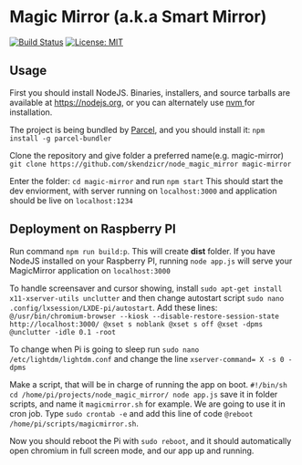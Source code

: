 # Magic Mirror (a.k.a Smart Mirror)

[![Build Status](https://travis-ci.org/skendzicr/node_magic_mirror.svg?branch=master)](https://travis-ci.org/skendzicr/node_magic_mirror)
[![License: MIT](https://img.shields.io/badge/License-MIT-yellow.svg)](https://opensource.org/licenses/MIT)


Usage
----

First you should install NodeJS. Binaries, installers, and source tarballs are available at https://nodejs.org, or you can alternately use [nvm ](https://github.com/creationix/nvm) for installation.

The project is being bundled by [Parcel](https://parceljs.org/getting_started.html), and you should install it: `npm install -g parcel-bundler`

Clone the repository and give folder a preferred name(e.g. magic-mirror) `git clone https://github.com/skendzicr/node_magic_mirror magic-mirror`

Enter the folder: `cd magic-mirror` and run `npm start`
This should start the dev enviorment, with server running on `localhost:3000` and application should be live on `localhost:1234`

Deployment on Raspberry PI
-------------
Run command `npm run build:p`. This will create **dist** folder.
If you have NodeJS installed on your Raspberry PI, running `node app.js` will serve your MagicMirror application on `localhost:3000`

To handle screensaver and cursor showing, install `sudo apt-get install x11-xserver-utils unclutter` and then change autostart script `sudo nano .config/lxsession/LXDE-pi/autostart`. Add these lines:
`@/usr/bin/chromium-browser --kiosk --disable-restore-session-state http://localhost:3000/
@xset s noblank
@xset s off
@xset -dpms
@unclutter -idle 0.1 -root`

To change when Pi is going to sleep run `sudo nano /etc/lightdm/lightdm.conf` and change the line `xserver-command= X -s 0 -dpms`

Make a script, that will be in charge of running the app on boot.
` #!/bin/sh
cd /home/pi/projects/node_magic_mirror/
node app.js `
save it in folder scripts, and name it `magicmirror.sh` for example. We are going to use it in cron job. Type `sudo crontab -e` and add this line of code `@reboot /home/pi/scripts/magicmirror.sh`.

Now you should reboot the Pi with `sudo reboot`, and it should automatically open chromium in full screen mode, and our app up and running.
